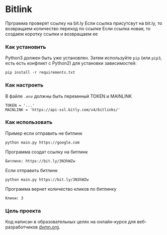 # Bitlink

Прграмма проверят ссылку на bit.ly
Если ссылка присутсвут на bit.ly, то возвращаем количество переход по ссылке
Если ссылка новая, то создаем коротку ссылки и возвращаем ее

### Как установить

Python3 должен быть уже установлен. 
Затем используйте `pip` (или `pip3`, есть есть конфликт с Python2) для установки зависимостей:
```
pip install -r requirements.txt
```

### Как настроить

В файле ```.env``` должны быть перемнный TOKEN и MAINLINK

```
TOKEN = '...'
MAINLINK = 'https://api-ssl.bitly.com/v4/bitlinks/'
```

### Как использовать

Пример если отправить не битлинк
```
python main.py https://google.com
```
Программа создат ссылку на битлинк
```
Битлинк: https://bit.ly/3N3hWZw
```


Если отправить битлинк
```
python main.py https://bit.ly/3N3hWZw
```
Программа вернет количество кликов по битлинку
```
Клики: 3
```

### Цель проекта

Код написан в образовательных целях на онлайн-курсе для веб-разработчиков [dvmn.org](https://dvmn.org/).